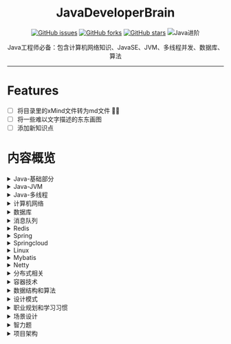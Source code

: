 <h1 align="center">JavaDeveloperBrain</h1>

<div align="center">

[![GitHub issues](https://img.shields.io/github/issues/Swayingleaves/JavaDeveloperBrain?style=for-the-badge)](https://github.com/Swayingleaves/JavaDeveloperBrain/issues)
[![GitHub forks](https://img.shields.io/github/forks/Swayingleaves/JavaDeveloperBrain?style=for-the-badge)](https://github.com/Swayingleaves/JavaDeveloperBrain/network)
[![GitHub stars](https://img.shields.io/github/stars/Swayingleaves/JavaDeveloperBrain?style=for-the-badge)](https://github.com/Swayingleaves/JavaDeveloperBrain/stargazers)
![Java进阶](https://img.shields.io/badge/Java-%E8%BF%9B%E9%98%B6-brightgreen?style=for-the-badge)

</div>

<p align="center">Java工程师必备：包含计算机网络知识、JavaSE、JVM、多线程并发、数据库、算法</p>

---


# Features

- [ ] 将目录里的xMind文件转为md文件 :man_technologist:
- [ ] 将一些难以文字描述的东东画图
- [ ] 添加新知识点
 
# 内容概览

<details>
<summary><a>Java-基础部分</a></summary>

 - 基本类型
 - 包装类型
 - 关键字
 - object
 - string
 - 数组
 - 继承
 - 反射
 - 异常
 - 泛型
 - 容器
 - Java-IO
 - Java长期支持版本新特性 
</details>

<details>
<summary><a>Java-JVM</a></summary>

 - 运行时数据区
 - 垃圾回收
 - 内存分配与回收
 - 类加载机制
 - jvm调优
</details>

<details>
    <summary><a>Java-多线程</a></summary>

- 线程
- volatile
- 锁机制
- 线程池
- CAS
- AQS
- ThreadLocal
</details>

<details>
    <summary><a>计算机网络</a></summary>

- [网络协议分层](计算机网络/网络协议分层.md)
- [TCP/IP](计算机网络/网络协议分层.md)
- HTTP
- cookie
- session
- JWT
- 跨域
- 在浏览器中输入ur|地址->>显示主页的过程
- 实现一个长URL转短URL
- 进制
- 网络攻击行为
- CDN
- 有哪些编码格式(GBK,UTF-8,ISO-),有没有想过为什么会有这么多的编码格式
- QPS和TPS的区别
</details>

<details>
    <summary><a>数据库</a></summary>

- MySQL
- MongoDB
- HBASE
- Elasticsearch
</details>

<details>
    <summary><a>消息队列</a></summary>

- 为什么使用消息队列
- 常见的消息队列
    - Redis
    - RabbitMQ
    - RocketMQ
    - Kafka
    - Zookeeper
    - pulsar
- 常见面试题
</details>

<details>
    <summary><a>Redis</a></summary>

- 特点
- Redis为什么这么快
- 常见使用场景
- 数据类型
- 内存回收策略
- 持久化方式
- Redis中的事务
- 常问故障场景
- 集群
</details>

<details>
    <summary><a>Spring</a></summary>

- Spring
- SpringMVC
- SpringBoot
</details>

<details>
    <summary><a>Springcloud</a></summary>

- SpringCloud
    - eureka
    - ribbon
    - feign
    - hystrix
    - zuul
    - SpringCloudConfig
- SpringCloudAlibaba
</details>

<details>
    <summary><a>Linux</a></summary>

- 文件和目录的操作
- 查看文件
- 管理用户
- 进程管理
- 打包和压缩文件
- grep+正则表达式
- Vi编辑器
- 权限管理
- 网络管理
- cpu 100%怎么排查
</details>

<details>
    <summary><a>Mybatis</a></summary>

- 什么是mybatis
- JDBC执行六步走
- mybatis执行8步
- MyBatis整体架构
- mybatis缓存
</details>

<details>
    <summary><a>Netty</a></summary>

- I0模型
- 重要的组件
- netty的使用示例
- TCP粘包/拆包问题
- 解编码技术
- 高性能的原因
</details>

<details>
    <summary><a>分布式相关</a></summary>

- 分布式锁
- 分布式事务
- CAP理论
- BASE
- 一致性算法
</details>

<details>
    <summary><a>容器技术</a></summary>

- docker
</details>

<details>
    <summary><a>数据结构和算法</a></summary>

- 排序
- 树相关
- BFS
- DFS
- 回溯算法
- 二分法
- 贪心算法
- 动态规划
- 分治思想
</details>

<details>
    <summary><a>设计模式</a></summary>

- 简单工厂模式
- 工厂模式
- 抽象工厂模式
- 单例模式
- 建造者模式
- 原型模式
- 适配器模式
- 装饰器模式
- 代理模式
- 外观模式
- 桥接模式
- 组合模式
- 享元模式
- 策略模式
- 模板方法模式
- 观察者模式
- 迭代子模式
- 责任链模式
- 备忘录模式
- 状态模式
- 访问者模式
- 中介者模式
- 解释器模式
</details>

<details>
    <summary><a>职业规划和学习习惯</a></summary>

- 项目中遇到的问题
- 职业规划
- 平时规则
</details>

<details>
    <summary><a>场景设计</a></summary>

- 有A、B两个大文件，每个文件几十G,而内存只有4G,其中A文件存放学号+姓名，而B文件存放学号+分数，要求生成文件C，存放姓名和分数。怎么实现?
- 秒杀系统怎么设计
- 唯一ID设计
- 产品上线出问题怎么定位错误
- 大量并发查询用户商品信息，MySQL压力大查询慢，保证速度怎么优化方案
- 海量日志数据，提取出某日访问百度次数最多的那个IP。给定a、b两个文件，各存放50亿个url,每个url各 占64字节，内存限制是4G,让你找出a、b文件共同的url?
- 一般内存不足而需要分析的数据又很大的问题都可以使用分治的思想，将数据hash(x)%1000分为小文件再分别加载小文件到内存中处理即可
</details>

<details>
    <summary><a>智力题</a></summary>

- 100只试管里有-只是有毒的，现在有10个小白鼠，如何最快速地判断出那只试管有毒
- 共1000瓶药水，其中I瓶有毒药。已知小白鼠喝毒药一天内死若想在一天内找到毒药，最少需要几只小白鼠?
- 只有两个无刻度的水桶，-个可以装6L水，-一个可以装5L水，如何在桶里装入3L的水
- 25匹马，5个赛道， 每次只能同时有5匹马跑，最少比赛几次选出前三名?家里有两个孩子,一个是女孩，另一个也是女孩的概率是多少?
- 烧一根不均匀的绳，从头烧到尾总共需要1个小时。现在有若干条材质相同的绳子，问如何用烧绳的方法来计时一个小时十五分钟呢?
- 共12个一样的小球，其中只有一个重量与其它不一一样(未知轻重)，给你一个天平，找出那个不同重量的球?
- 有10瓶药，每瓶有10粒药，其中有一瓶是变质的。好药每颗重1克，变质的药每颗比好药重0.1克。问怎样用天秤称一次找出变质的那瓶药？
- 你有两个罐子，50个红色弹球，50个蓝色弹球，如何将这100个球放入到两个罐子，随机选出一个罐子取出的球为红球的概率最大?
- 抢30是双人游戏，游戏规则是:第一个人喊"1"或"2"，第二个人要接着往下喊一个或两个数，然后再轮到第一个人。 两人轮流进行下去。最后喊30的人获胜。问喊数字的最佳策略。
- 某人进行10次打靶，每次打靶可能的得分为0到10分，10次打靶共得90分的可能性有多少种
</details>

<details>
    <summary><a>项目架构</a></summary>
</details>
